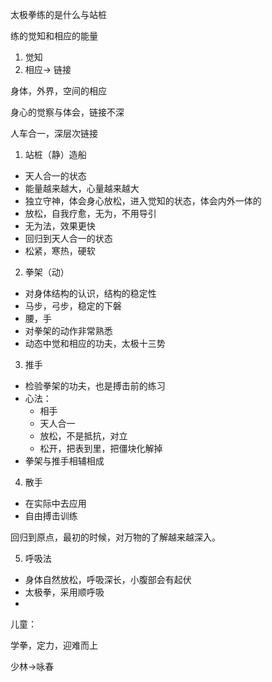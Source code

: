 太极拳练的是什么与站桩

练的觉知和相应的能量

1. 觉知
2. 相应-> 链接

身体，外界，空间的相应

身心的觉察与体会，链接不深

人车合一，深层次链接

1. 站桩（静）造船

- 天人合一的状态
- 能量越来越大，心量越来越大
- 独立守神，体会身心放松，进入觉知的状态，体会内外一体的
- 放松，自我疗愈，无为，不用导引
- 无为法，效果更快
- 回归到天人合一的状态
- 松紧，寒热，硬软

2. 拳架（动）

- 对身体结构的认识，结构的稳定性
- 马步，弓步，稳定的下磐
- 腰，手
- 对拳架的动作非常熟悉
- 动态中觉和相应的功夫，太极十三势

3. 推手

- 检验拳架的功夫，也是搏击前的练习
- 心法：
  - 相手
  - 天人合一
  - 放松，不是抵抗，对立
  - 松开，把表到里，把僵块化解掉
- 拳架与推手相辅相成

4. 散手

- 在实际中去应用
- 自由搏击训练

回归到原点，最初的时候，对万物的了解越来越深入。



5. 呼吸法

- 身体自然放松，呼吸深长，小腹部会有起伏
- 太极拳，采用顺呼吸
- 

儿童：

学拳，定力，迎难而上

少林->咏春